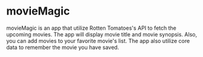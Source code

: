# movieMagic

movieMagic is an app that utilize Rotten Tomatoes's API to fetch the upcoming movies. The app will display movie title and movie synopsis. 
Also, you can add movies to your favorite movie's list. The app also utilize core data to remember the movie you have saved. 
